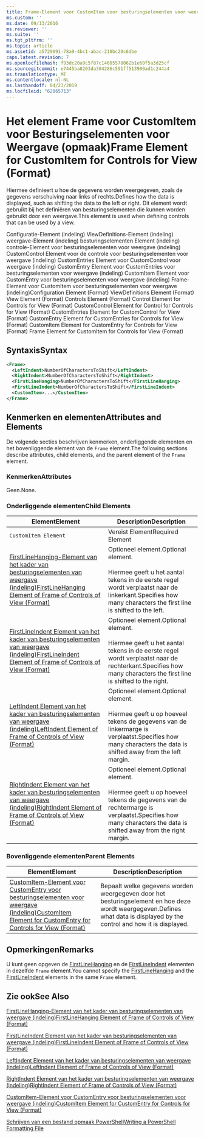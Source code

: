 ```yaml
---
title: Frame-Element voor CustomItem voor besturingselementen voor weergave (indeling) | Microsoft Docs
ms.custom: ''
ms.date: 09/13/2016
ms.reviewer: ''
ms.suite: ''
ms.tgt_pltfrm: ''
ms.topic: article
ms.assetid: a5729091-78a9-4bc1-abac-210bc20c6dbe
caps.latest.revision: 7
ms.openlocfilehash: f93dc20a9c5f87c14605578062b1e60f5a3d25cf
ms.sourcegitcommit: e7445ba8203da304286c591ff513900ad1c244a4
ms.translationtype: MT
ms.contentlocale: nl-NL
ms.lasthandoff: 04/23/2019
ms.locfileid: "62065713"
---
```

# <a name="frame-element-for-customitem-for-controls-for-view-format"></a><span data-ttu-id="b9875-102">Het element Frame voor CustomItem voor Besturingselementen voor Weergave (opmaak)</span><span class="sxs-lookup"><span data-stu-id="b9875-102">Frame Element for CustomItem for Controls for View (Format)</span></span>

<span data-ttu-id="b9875-103">Hiermee definieert u hoe de gegevens worden weergegeven, zoals de gegevens verschuiving naar links of rechts.</span><span class="sxs-lookup"><span data-stu-id="b9875-103">Defines how the data is displayed, such as shifting the data to the left or right.</span></span> <span data-ttu-id="b9875-104">Dit element wordt gebruikt bij het definiëren van besturingselementen die kunnen worden gebruikt door een weergave.</span><span class="sxs-lookup"><span data-stu-id="b9875-104">This element is used when defining controls that can be used by a view.</span></span>

<span data-ttu-id="b9875-105">Configuratie-Element (indeling) ViewDefinitions-Element (indeling) weergave-Element (indeling) besturingselementen Element (indeling) controle-Element voor besturingselementen voor weergave (indeling) CustomControl Element voor de controle voor besturingselementen voor weergave (indeling) CustomEntries Element voor CustomControl voor weergave (indeling) CustomEntry Element voor CustomEntries voor besturingselementen voor weergave (indeling) CustomItem Element voor CustomEntry voor besturingselementen voor weergave (indeling) Frame-Element voor CustomItem voor besturingselementen voor weergave (indeling)</span><span class="sxs-lookup"><span data-stu-id="b9875-105">Configuration Element (Format) ViewDefinitions Element (Format) View Element (Format) Controls Element (Format) Control Element for Controls for View (Format) CustomControl Element for Control for Controls for View (Format) CustomEntries Element for CustomControl for View (Format) CustomEntry Element for CustomEntries for Controls for View (Format) CustomItem Element for CustomEntry for Controls for View (Format) Frame Element for CustomItem for Controls for View (Format)</span></span>

## <a name="syntax"></a><span data-ttu-id="b9875-106">Syntaxis</span><span class="sxs-lookup"><span data-stu-id="b9875-106">Syntax</span></span>

```xml
<Frame>
  <LeftIndent>NumberOfCharactersToShift</LeftIndent>
  <RightIndent>NumberOfCharactersToShift</RightIndent>
  <FirstLineHanging>NumberOfCharactersToShift</FirstLineHanging>
  <FirstLineIndent>NumberOfCharactersToShift</FirstLineIndent>
  <CustomItem>...</CustomItem>
</Frame>
```

## <a name="attributes-and-elements"></a><span data-ttu-id="b9875-107">Kenmerken en elementen</span><span class="sxs-lookup"><span data-stu-id="b9875-107">Attributes and Elements</span></span>

<span data-ttu-id="b9875-108">De volgende secties beschrijven kenmerken, onderliggende elementen en het bovenliggende element van de `Frame` element.</span><span class="sxs-lookup"><span data-stu-id="b9875-108">The following sections describe attributes, child elements, and the parent element of the `Frame` element.</span></span>

### <a name="attributes"></a><span data-ttu-id="b9875-109">Kenmerken</span><span class="sxs-lookup"><span data-stu-id="b9875-109">Attributes</span></span>

<span data-ttu-id="b9875-110">Geen.</span><span class="sxs-lookup"><span data-stu-id="b9875-110">None.</span></span>

### <a name="child-elements"></a><span data-ttu-id="b9875-111">Onderliggende elementen</span><span class="sxs-lookup"><span data-stu-id="b9875-111">Child Elements</span></span>

|<span data-ttu-id="b9875-112">Element</span><span class="sxs-lookup"><span data-stu-id="b9875-112">Element</span></span>|<span data-ttu-id="b9875-113">Description</span><span class="sxs-lookup"><span data-stu-id="b9875-113">Description</span></span>|
|-------------|-----------------|
|`CustomItem Element`|<span data-ttu-id="b9875-114">Vereist Element</span><span class="sxs-lookup"><span data-stu-id="b9875-114">Required Element</span></span>|
|[<span data-ttu-id="b9875-115">FirstLineHanging-Element van het kader van besturingselementen van weergave (indeling)</span><span class="sxs-lookup"><span data-stu-id="b9875-115">FirstLineHanging Element of Frame of Controls of View (Format)</span></span>](./firstlinehanging-element-for-frame-for-controls-for-view-format.md)|<span data-ttu-id="b9875-116">Optioneel element.</span><span class="sxs-lookup"><span data-stu-id="b9875-116">Optional element.</span></span><br /><br /> <span data-ttu-id="b9875-117">Hiermee geeft u het aantal tekens in de eerste regel wordt verplaatst naar de linkerkant.</span><span class="sxs-lookup"><span data-stu-id="b9875-117">Specifies how many characters the first line is shifted to the left.</span></span>|
|[<span data-ttu-id="b9875-118">FirstLineIndent Element van het kader van besturingselementen van weergave (indeling)</span><span class="sxs-lookup"><span data-stu-id="b9875-118">FirstLineIndent Element of Frame of Controls of View (Format)</span></span>](./firstlineindent-element-for-frame-for-controls-for-view-format.md)|<span data-ttu-id="b9875-119">Optioneel element.</span><span class="sxs-lookup"><span data-stu-id="b9875-119">Optional element.</span></span><br /><br /> <span data-ttu-id="b9875-120">Hiermee geeft u het aantal tekens in de eerste regel wordt verplaatst naar de rechterkant.</span><span class="sxs-lookup"><span data-stu-id="b9875-120">Specifies how many characters the first line is shifted to the right.</span></span>|
|[<span data-ttu-id="b9875-121">LeftIndent Element van het kader van besturingselementen van weergave (indeling)</span><span class="sxs-lookup"><span data-stu-id="b9875-121">LeftIndent Element of Frame of Controls of View (Format)</span></span>](./leftindent-element-for-frame-for-controls-for-view-format.md)|<span data-ttu-id="b9875-122">Optioneel element.</span><span class="sxs-lookup"><span data-stu-id="b9875-122">Optional element.</span></span><br /><br /> <span data-ttu-id="b9875-123">Hiermee geeft u op hoeveel tekens de gegevens van de linkermarge is verplaatst.</span><span class="sxs-lookup"><span data-stu-id="b9875-123">Specifies how many characters the data is shifted away from the left margin.</span></span>|
|[<span data-ttu-id="b9875-124">RightIndent Element van het kader van besturingselementen van weergave (indeling)</span><span class="sxs-lookup"><span data-stu-id="b9875-124">RightIndent Element of Frame of Controls of View (Format)</span></span>](./rightindent-element-for-frame-for-controls-for-view-format.md)|<span data-ttu-id="b9875-125">Optioneel element.</span><span class="sxs-lookup"><span data-stu-id="b9875-125">Optional element.</span></span><br /><br /> <span data-ttu-id="b9875-126">Hiermee geeft u op hoeveel tekens de gegevens van de rechtermarge is verplaatst.</span><span class="sxs-lookup"><span data-stu-id="b9875-126">Specifies how many characters the data is shifted away from the right margin.</span></span>|

### <a name="parent-elements"></a><span data-ttu-id="b9875-127">Bovenliggende elementen</span><span class="sxs-lookup"><span data-stu-id="b9875-127">Parent Elements</span></span>

|<span data-ttu-id="b9875-128">Element</span><span class="sxs-lookup"><span data-stu-id="b9875-128">Element</span></span>|<span data-ttu-id="b9875-129">Description</span><span class="sxs-lookup"><span data-stu-id="b9875-129">Description</span></span>|
|-------------|-----------------|
|[<span data-ttu-id="b9875-130">CustomItem-Element voor CustomEntry voor besturingselementen voor weergave (indeling)</span><span class="sxs-lookup"><span data-stu-id="b9875-130">CustomItem Element for CustomEntry for Controls for View (Format)</span></span>](./customitem-element-for-customentry-for-controls-for-view-format.md)|<span data-ttu-id="b9875-131">Bepaalt welke gegevens worden weergegeven door het besturingselement en hoe deze wordt weergegeven.</span><span class="sxs-lookup"><span data-stu-id="b9875-131">Defines what data is displayed by the control and how it is displayed.</span></span>|

## <a name="remarks"></a><span data-ttu-id="b9875-132">Opmerkingen</span><span class="sxs-lookup"><span data-stu-id="b9875-132">Remarks</span></span>

<span data-ttu-id="b9875-133">U kunt geen opgeven de [FirstLineHanging](./firstlinehanging-element-for-frame-for-controls-for-view-format.md) en de [FirstLineIndent](./firstlineindent-element-for-frame-for-controls-for-view-format.md) elementen in dezelfde `Frame` element.</span><span class="sxs-lookup"><span data-stu-id="b9875-133">You cannot specify the [FirstLineHanging](./firstlinehanging-element-for-frame-for-controls-for-view-format.md) and the [FirstLineIndent](./firstlineindent-element-for-frame-for-controls-for-view-format.md) elements in the same `Frame` element.</span></span>

## <a name="see-also"></a><span data-ttu-id="b9875-134">Zie ook</span><span class="sxs-lookup"><span data-stu-id="b9875-134">See Also</span></span>

[<span data-ttu-id="b9875-135">FirstLineHanging-Element van het kader van besturingselementen van weergave (indeling)</span><span class="sxs-lookup"><span data-stu-id="b9875-135">FirstLineHanging Element of Frame of Controls of View (Format)</span></span>](./firstlinehanging-element-for-frame-for-controls-for-view-format.md)

[<span data-ttu-id="b9875-136">FirstLineIndent Element van het kader van besturingselementen van weergave (indeling)</span><span class="sxs-lookup"><span data-stu-id="b9875-136">FirstLineIndent Element of Frame of Controls of View (Format)</span></span>](./firstlineindent-element-for-frame-for-controls-for-view-format.md)

[<span data-ttu-id="b9875-137">LeftIndent Element van het kader van besturingselementen van weergave (indeling)</span><span class="sxs-lookup"><span data-stu-id="b9875-137">LeftIndent Element of Frame of Controls of View (Format)</span></span>](./leftindent-element-for-frame-for-controls-for-view-format.md)

[<span data-ttu-id="b9875-138">RightIndent Element van het kader van besturingselementen van weergave (indeling)</span><span class="sxs-lookup"><span data-stu-id="b9875-138">RightIndent Element of Frame of Controls of View (Format)</span></span>](./rightindent-element-for-frame-for-controls-for-view-format.md)

[<span data-ttu-id="b9875-139">CustomItem-Element voor CustomEntry voor besturingselementen voor weergave (indeling)</span><span class="sxs-lookup"><span data-stu-id="b9875-139">CustomItem Element for CustomEntry for Controls for View (Format)</span></span>](./customitem-element-for-customentry-for-controls-for-view-format.md)

[<span data-ttu-id="b9875-140">Schrijven van een bestand opmaak PowerShell</span><span class="sxs-lookup"><span data-stu-id="b9875-140">Writing a PowerShell Formatting File</span></span>](./writing-a-powershell-formatting-file.md)
